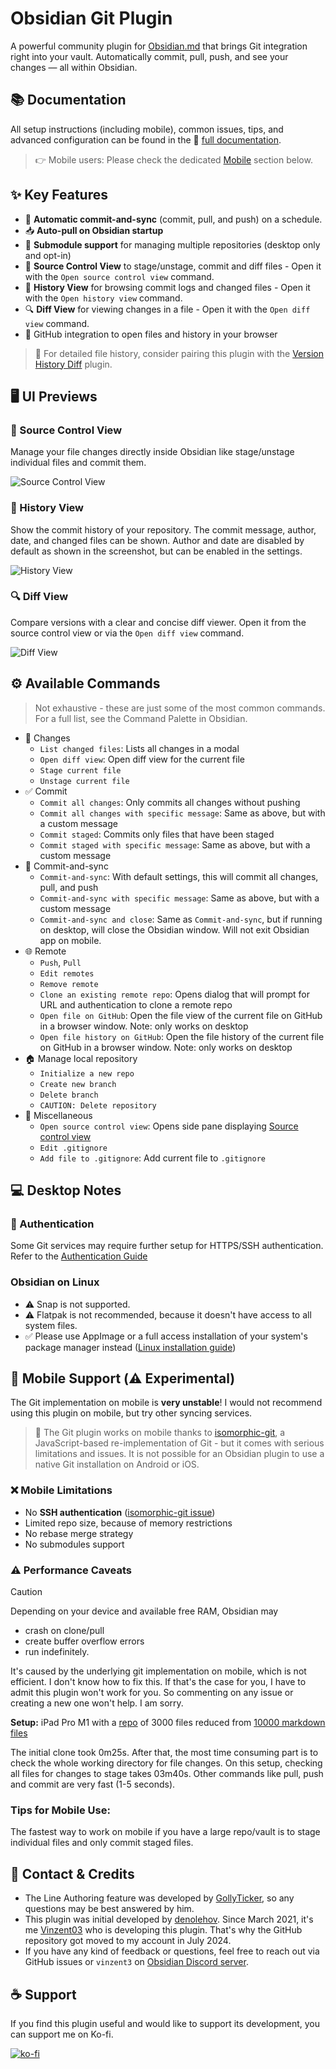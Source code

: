 # Obsidian Git Plugin

A powerful community plugin for [Obsidian.md](Obsidian.md) that brings Git integration right into your vault. Automatically commit, pull, push, and see your changes — all within Obsidian.

## 📚 Documentation

All setup instructions (including mobile), common issues, tips, and advanced configuration can be found in the 📖 [full documentation](https://publish.obsidian.md/git-doc).

> 👉 Mobile users: Please check the dedicated [Mobile](#mobile) section below.

## ✨ Key Features

- 🔁 **Automatic commit-and-sync** (commit, pull, and push) on a schedule.
- 📥 **Auto-pull on Obsidian startup**
- 📂 **Submodule support** for managing multiple repositories (desktop only and opt-in)
- 🔧 **Source Control View** to stage/unstage, commit and diff files - Open it with the `Open source control view` command.
- 📜 **History View** for browsing commit logs and changed files - Open it with the `Open history view` command.
- 🔍 **Diff View** for viewing changes in a file - Open it with the `Open diff view` command.
- 🔗 GitHub integration to open files and history in your browser

> 🧩 For detailed file history, consider pairing this plugin with the [Version History Diff](obsidian://show-plugin?id=obsidian-version-history-diff) plugin.

## 🖥️ UI Previews

### 🔧 Source Control View

Manage your file changes directly inside Obsidian like stage/unstage individual files and commit them.

![Source Control View](https://raw.githubusercontent.com/Vinzent03/obsidian-git/master/images/source-view.png)

### 📜 History View

Show the commit history of your repository. The commit message, author, date, and changed files can be shown. Author and date are disabled by default as shown in the screenshot, but can be enabled in the settings.

![History View](https://raw.githubusercontent.com/Vinzent03/obsidian-git/master/images/history-view.png)

### 🔍 Diff View 

Compare versions with a clear and concise diff viewer.
Open it from the source control view or via the `Open diff view` command.

![Diff View](https://raw.githubusercontent.com/Vinzent03/obsidian-git/master/images/diff-view.png)

## ⚙️ Available Commands
> Not exhaustive - these are just some of the most common commands. For a full list, see the Command Palette in Obsidian.

- 🔄 Changes
  - `List changed files`: Lists all changes in a modal
  - `Open diff view`: Open diff view for the current file
  - `Stage current file`
  - `Unstage current file`
- ✅ Commit
  - `Commit all changes`: Only commits all changes without pushing
  - `Commit all changes with specific message`: Same as above, but with a custom message
  - `Commit staged`: Commits only files that have been staged
  - `Commit staged with specific message`: Same as above, but with a custom message
- 🔀 Commit-and-sync
  - `Commit-and-sync`: With default settings, this will commit all changes, pull, and push
  - `Commit-and-sync with specific message`: Same as above, but with a custom message
  - `Commit-and-sync and close`: Same as `Commit-and-sync`, but if running on desktop, will close the Obsidian window. Will not exit Obsidian app on mobile.
- 🌐 Remote
  - `Push`, `Pull`
  - `Edit remotes`
  - `Remove remote`
  - `Clone an existing remote repo`: Opens dialog that will prompt for URL and authentication to clone a remote repo
  - `Open file on GitHub`: Open the file view of the current file on GitHub in a browser window. Note: only works on desktop
  - `Open file history on GitHub`: Open the file history of the current file on GitHub in a browser window. Note: only works on desktop
- 🏠 Manage local repository
  - `Initialize a new repo`
  - `Create new branch`
  - `Delete branch`
  - `CAUTION: Delete repository`
- 🧪 Miscellaneous
  - `Open source control view`: Opens side pane displaying [Source control view](#sidebar-view)
  - `Edit .gitignore`
  - `Add file to .gitignore`: Add current file to `.gitignore`

## 💻 Desktop Notes

### 🔐 Authentication

Some Git services may require further setup for HTTPS/SSH authentication. Refer to the [Authentication Guide](https://publish.obsidian.md/git-doc/Authentication)

### Obsidian on Linux

- ⚠️  Snap is not supported.
- ⚠️  Flatpak is not recommended, because it doesn't have access to all system files.
- ✅ Please use AppImage or a full access installation of your system's package manager instead ([Linux installation guide](https://publish.obsidian.md/git-doc/Installation#Linux))

## 📱 Mobile Support (⚠️  Experimental)

The Git implementation on mobile is **very unstable**! I would not recommend using this plugin on mobile, but try other syncing services.
> 🧪 The Git plugin works on mobile thanks to [isomorphic-git](https://isomorphic-git.org/), a JavaScript-based re-implementation of Git - but it comes with serious limitations and issues. It is not possible for an Obsidian plugin to use a native Git installation on Android or iOS.

### ❌ Mobile Limitations

- No **SSH authentication** ([isomorphic-git issue](https://github.com/isomorphic-git/isomorphic-git/issues/231))
- Limited repo size, because of memory restrictions
- No rebase merge strategy
- No submodules support

### ⚠️  Performance Caveats

> [!caution]
> Depending on your device and available free RAM, Obsidian may
>
> - crash on clone/pull
> - create buffer overflow errors
> - run indefinitely.
>
> It's caused by the underlying git implementation on mobile, which is not efficient. I don't know how to fix this. If that's the case for you, I have to admit this plugin won't work for you. So commenting on any issue or creating a new one won't help. I am sorry.

**Setup:** iPad Pro M1 with a [repo](https://github.com/Vinzent03/obsidian-git-stress-test) of 3000 files reduced from [10000 markdown files](https://github.com/Zettelkasten-Method/10000-markdown-files)

The initial clone took 0m25s. After that, the most time consuming part is to check the whole working directory for file changes. On this setup, checking all files for changes to stage takes 03m40s. Other commands like pull, push and commit are very fast (1-5 seconds).

### Tips for Mobile Use:

The fastest way to work on mobile if you have a large repo/vault is to stage individual files and only commit staged files.

## 🙋 Contact & Credits

- The Line Authoring feature was developed by [GollyTicker](https://github.com/GollyTicker), so any questions may be best answered by him.
- This plugin was initial developed by [denolehov](https://github.com/denolehov). Since March 2021, it's me [Vinzent03](https://github.com/Vinzent03) who is developing this plugin. That's why the GitHub repository got moved to my account in July 2024.
- If you have any kind of feedback or questions, feel free to reach out via GitHub issues or `vinzent3` on [Obsidian Discord server](https://discord.com/invite/veuWUTm).

## ☕ Support

If you find this plugin useful and would like to support its development, you can support me on Ko-fi.

[![ko-fi](https://ko-fi.com/img/githubbutton_sm.svg)](https://ko-fi.com/F1F195IQ5)
